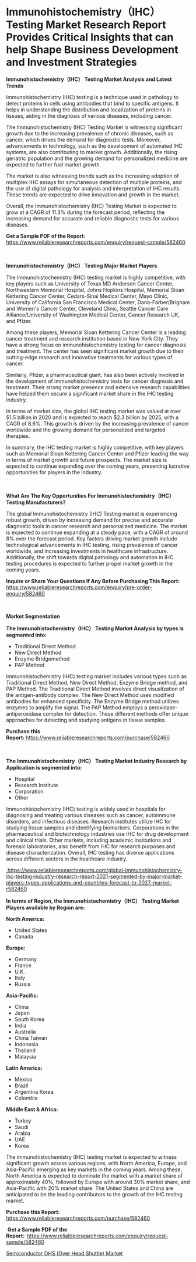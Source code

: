 <p><h1>Immunohistochemistry（IHC） Testing Market Research Report Provides Critical Insights that can help Shape Business Development and Investment Strategies</h1></p><p><strong>Immunohistochemistry（IHC） Testing Market Analysis and Latest Trends</strong></p>
<p><p>Immunohistochemistry (IHC) testing is a technique used in pathology to detect proteins in cells using antibodies that bind to specific antigens. It helps in understanding the distribution and localization of proteins in tissues, aiding in the diagnosis of various diseases, including cancer.</p><p>The Immunohistochemistry (IHC) Testing Market is witnessing significant growth due to the increasing prevalence of chronic diseases, such as cancer, which drives the demand for diagnostic tests. Moreover, advancements in technology, such as the development of automated IHC systems, are also contributing to market growth. Additionally, the rising geriatric population and the growing demand for personalized medicine are expected to further fuel market growth.</p><p>The market is also witnessing trends such as the increasing adoption of multiplex IHC assays for simultaneous detection of multiple proteins, and the use of digital pathology for analysis and interpretation of IHC results. These trends are expected to drive innovation and growth in the market.</p><p>Overall, the Immunohistochemistry (IHC) Testing Market is expected to grow at a CAGR of 11.3% during the forecast period, reflecting the increasing demand for accurate and reliable diagnostic tests for various diseases.</p></p>
<p><strong>Get a Sample PDF of the Report:&nbsp;</strong> <a href="https://www.reliableresearchreports.com/enquiry/request-sample/582460">https://www.reliableresearchreports.com/enquiry/request-sample/582460</a></p>
<p>&nbsp;</p>
<p><strong>Immunohistochemistry（IHC） Testing Major Market Players</strong></p>
<p><p>The Immunohistochemistry (IHC) testing market is highly competitive, with key players such as University of Texas MD Anderson Cancer Center, Northwestern Memorial Hospital, Johns Hopkins Hospital, Memorial Sloan Kettering Cancer Center, Cedars-Sinai Medical Center, Mayo Clinic, University of California San Francisco Medical Center, Dana-Farber/Brigham and Women's Cancer Center, Cleveland Clinic, Seattle Cancer Care Alliance/University of Washington Medical Center, Cancer Research UK, and Pfizer.</p><p>Among these players, Memorial Sloan Kettering Cancer Center is a leading cancer treatment and research institution based in New York City. They have a strong focus on immunohistochemistry testing for cancer diagnosis and treatment. The center has seen significant market growth due to their cutting-edge research and innovative treatments for various types of cancer. </p><p>Similarly, Pfizer, a pharmaceutical giant, has also been actively involved in the development of immunohistochemistry tests for cancer diagnosis and treatment. Their strong market presence and extensive research capabilities have helped them secure a significant market share in the IHC testing industry.</p><p>In terms of market size, the global IHC testing market was valued at over $1.5 billion in 2020 and is expected to reach $2.3 billion by 2025, with a CAGR of 8.6%. This growth is driven by the increasing prevalence of cancer worldwide and the growing demand for personalized and targeted therapies.</p><p>In summary, the IHC testing market is highly competitive, with key players such as Memorial Sloan Kettering Cancer Center and Pfizer leading the way in terms of market growth and future prospects. The market size is expected to continue expanding over the coming years, presenting lucrative opportunities for players in the industry.</p></p>
<p>&nbsp;</p>
<p><strong>What Are The Key Opportunities For Immunohistochemistry（IHC） Testing Manufacturers?</strong></p>
<p><p>The global Immunohistochemistry (IHC) Testing market is experiencing robust growth, driven by increasing demand for precise and accurate diagnostic tools in cancer research and personalized medicine. The market is expected to continue expanding at a steady pace, with a CAGR of around 8% over the forecast period. Key factors driving market growth include technological advancements in IHC testing, rising prevalence of cancer worldwide, and increasing investments in healthcare infrastructure. Additionally, the shift towards digital pathology and automation in IHC testing procedures is expected to further propel market growth in the coming years.</p></p>
<p><strong>Inquire or Share Your Questions If Any Before Purchasing This Report:</strong> <a href="https://www.reliableresearchreports.com/enquiry/pre-order-enquiry/582460">https://www.reliableresearchreports.com/enquiry/pre-order-enquiry/582460</a></p>
<p>&nbsp;</p>
<p><strong>Market Segmentation</strong></p>
<p><strong>The Immunohistochemistry（IHC） Testing Market Analysis by types is segmented into:</strong></p>
<p><ul><li>Traditional Direct Method</li><li>New Direct Method</li><li>Enzyme Bridgemethod</li><li>PAP Method</li></ul></p>
<p><p>Immunohistochemistry (IHC) testing market includes various types such as Traditional Direct Method, New Direct Method, Enzyme Bridge method, and PAP Method. The Traditional Direct Method involves direct visualization of the antigen-antibody complex. The New Direct Method uses modified antibodies for enhanced specificity. The Enzyme Bridge method utilizes enzymes to amplify the signal. The PAP Method employs a peroxidase-antiperoxidase complex for detection. These different methods offer unique approaches for detecting and studying antigens in tissue samples.</p></p>
<p><strong>Purchase this Report:&nbsp;</strong><a href="https://www.reliableresearchreports.com/purchase/582460">https://www.reliableresearchreports.com/purchase/582460</a></p>
<p>&nbsp;</p>
<p><strong>The Immunohistochemistry（IHC） Testing Market Industry Research by Application is segmented into:</strong></p>
<p><ul><li>Hospital</li><li>Research Institute</li><li>Corporation</li><li>Other</li></ul></p>
<p><p>Immunohistochemistry (IHC) testing is widely used in hospitals for diagnosing and treating various diseases such as cancer, autoimmune disorders, and infectious diseases. Research institutes utilize IHC for studying tissue samples and identifying biomarkers. Corporations in the pharmaceutical and biotechnology industries use IHC for drug development and clinical trials. Other markets, including academic institutions and forensic laboratories, also benefit from IHC for research purposes and disease characterization. Overall, IHC testing has diverse applications across different sectors in the healthcare industry.</p></p>
<p><a href="https://www.reliableresearchreports.com/global-immunohistochemistry-ihc-testing-industry-research-report-2021-segmented-by-major-market-players-types-applications-and-countries-forecast-to-2027-market-r582460">&nbsp;https://www.reliableresearchreports.com/global-immunohistochemistry-ihc-testing-industry-research-report-2021-segmented-by-major-market-players-types-applications-and-countries-forecast-to-2027-market-r582460</a></p>
<p><strong>In terms of Region, the Immunohistochemistry（IHC） Testing Market Players available by Region are:</strong></p>
<p>
    <p> <strong> North America: </strong>
        <ul>
            <li>United States</li>
            <li>Canada</li>
        </ul>
        </p> 
    <p> <strong> Europe: </strong>
        <ul>
            <li>Germany</li>
            <li>France</li>
            <li>U.K.</li>
            <li>Italy</li>
            <li>Russia</li>
        </ul>
        </p> 
    <p> <strong> Asia-Pacific: </strong>
        <ul>
            <li>China</li>
            <li>Japan</li>
            <li>South Korea</li>
            <li>India</li>
            <li>Australia</li>
            <li>China Taiwan</li>
            <li>Indonesia</li>
            <li>Thailand</li>
            <li>Malaysia</li>
        </ul>
        </p> 
    <p> <strong> Latin America: </strong>
        <ul>
            <li>Mexico</li>
            <li>Brazil</li>
            <li>Argentina Korea</li>
            <li>Colombia</li>
        </ul>
        </p> 
    <p> <strong> Middle East & Africa: </strong>
        <ul>
            <li>Turkey</li>
            <li>Saudi</li>
            <li>Arabia</li>
            <li>UAE</li>
            <li>Korea</li>
        </ul>
    </p>
    </p>
<p><p>The immunohistochemistry (IHC) testing market is expected to witness significant growth across various regions, with North America, Europe, and Asia-Pacific emerging as key markets in the coming years. Among these, North America is expected to dominate the market with a market share of approximately 40%, followed by Europe with around 30% market share, and Asia-Pacific with 20% market share. The United States and China are anticipated to be the leading contributors to the growth of the IHC testing market.</p></p>
<p><strong>Purchase this Report: </strong><a href="https://www.reliableresearchreports.com/purchase/582460">https://www.reliableresearchreports.com/purchase/582460</a></p>
<p>&nbsp;<strong>Get a Sample PDF of the Report:&nbsp;&nbsp;</strong><a href="https://www.reliableresearchreports.com/enquiry/request-sample/582460">https://www.reliableresearchreports.com/enquiry/request-sample/582460</a></p>
<p><strong></strong></p>
<p><p><a href="https://view.publitas.com/reportprime-1/semiconductor-ohs-over-head-shuttle-market-size-reveals-the-best-marketing-channels-in-global-industry/">Semiconductor OHS (Over Head Shuttle) Market</a></p></p>